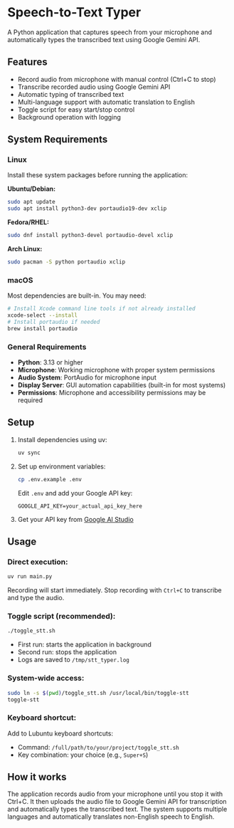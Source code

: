 # Speech-to-Text Typer

A Python application that captures speech from your microphone and automatically types the transcribed text using Google Gemini API.

## Features

- Record audio from microphone with manual control (Ctrl+C to stop)
- Transcribe recorded audio using Google Gemini API
- Automatic typing of transcribed text
- Multi-language support with automatic translation to English
- Toggle script for easy start/stop control
- Background operation with logging

## System Requirements

### Linux
Install these system packages before running the application:

**Ubuntu/Debian:**
```bash
sudo apt update
sudo apt install python3-dev portaudio19-dev xclip
```

**Fedora/RHEL:**
```bash
sudo dnf install python3-devel portaudio-devel xclip
```

**Arch Linux:**
```bash
sudo pacman -S python portaudio xclip
```

### macOS
Most dependencies are built-in. You may need:
```bash
# Install Xcode command line tools if not already installed
xcode-select --install
# Install portaudio if needed
brew install portaudio
```

### General Requirements
- **Python**: 3.13 or higher
- **Microphone**: Working microphone with proper system permissions
- **Audio System**: PortAudio for microphone input
- **Display Server**: GUI automation capabilities (built-in for most systems)
- **Permissions**: Microphone and accessibility permissions may be required

## Setup

1. Install dependencies using uv:
   ```bash
   uv sync
   ```

2. Set up environment variables:
   ```bash
   cp .env.example .env
   ```
   Edit `.env` and add your Google API key:
   ```
   GOOGLE_API_KEY=your_actual_api_key_here
   ```

3. Get your API key from [Google AI Studio](https://aistudio.google.com/)

## Usage

### Direct execution:
```bash
uv run main.py
```
Recording will start immediately. Stop recording with `Ctrl+C` to transcribe and type the audio.

### Toggle script (recommended):
```bash
./toggle_stt.sh
```
- First run: starts the application in background
- Second run: stops the application
- Logs are saved to `/tmp/stt_typer.log`

### System-wide access:
```bash
sudo ln -s $(pwd)/toggle_stt.sh /usr/local/bin/toggle-stt
toggle-stt
```

### Keyboard shortcut:
Add to Lubuntu keyboard shortcuts:
- Command: `/full/path/to/your/project/toggle_stt.sh`  
- Key combination: your choice (e.g., `Super+S`)

## How it works

The application records audio from your microphone until you stop it with Ctrl+C. It then uploads the audio file to Google Gemini API for transcription and automatically types the transcribed text. The system supports multiple languages and automatically translates non-English speech to English.
